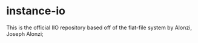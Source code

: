 # instance-io
This is the official IIO repository based off of the flat-file system by Alonzi, Joseph Alonzi;

